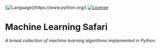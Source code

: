 [![Language](https://img.shields.io/badge/Language-Python_(3.8%2B)-orange.svg)](https://www.python.org/)
[![License](https://img.shields.io/badge/License-MIT-yellow.svg)](https://opensource.org/licenses/MIT)

# Machine Learning Safari

_A broad collection of machine learning algorithms implemented in Python._

